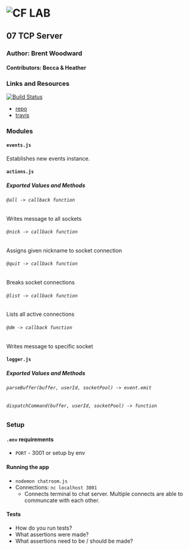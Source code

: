 ![CF](http://i.imgur.com/7v5ASc8.png) LAB
=================================================

## 07 TCP Server

### Author: Brent Woodward
#### Contributors: Becca & Heather

### Links and Resources
[![Build Status](https://www.travis-ci.com/BrentTech/07-tcp-server.svg?branch=master)](https://www.travis-ci.com/BrentTech/07-tcp-server)
* [repo](https://github.com/BrentTech/07-tcp-server)
* [travis](https://www.travis-ci.com/BrentTech/07-tcp-server)

### Modules
#### `events.js`
Establishes new events instance.

#### `actions.js`
##### Exported Values and Methods
###### `@all -> callback function`
Writes message to all sockets
###### `@nick -> callback function`
Assigns given nickname to socket connection
###### `@quit -> callback function`
Breaks socket connections
###### `@list -> callback function`
Lists all active connections
###### `@dm -> callback function`
Writes message to specific socket


#### `logger.js`
##### Exported Values and Methods
###### `parseBuffer(buffer, userId, socketPool) -> event.emit`

###### `dispatchCommand(buffer, userId, socketPool) -> function`



### Setup
#### `.env` requirements
* `PORT` - 3001 or setup by env

#### Running the app
* `nodemon chatroom.js`
* Connections: `nc localhost 3001`
  * Connects terminal to chat server. Multiple connects are able to communcate with each other.

#### Tests
* How do you run tests?
* What assertions were made?
* What assertions need to be / should be made?
